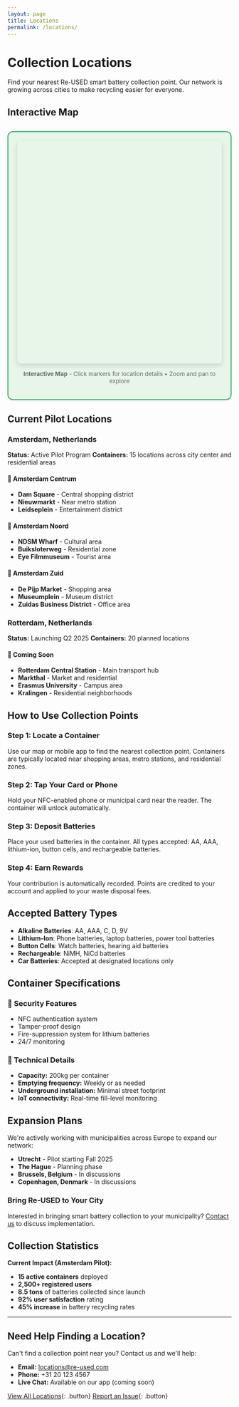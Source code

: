 ```yaml
---
layout: page
title: Locations
permalink: /locations/
---
```


# Collection Locations

Find your nearest Re-USED smart battery collection point. Our network is growing across cities to make recycling easier for everyone.

## Interactive Map

<link rel="stylesheet" href="https://unpkg.com/leaflet@1.9.4/dist/leaflet.css" />
<script src="https://unpkg.com/leaflet@1.9.4/dist/leaflet.js"></script>

<div style="background: #e8f5e9; border: 2px solid #27ae60; border-radius: 12px; padding: 20px; margin: 30px 0;">
  <div id="map" style="height: 500px; border-radius: 8px; box-shadow: 0 4px 12px rgba(0,0,0,0.15);"></div>
  <p style="margin-top: 15px; font-size: 13px; color: #666; text-align: center;">
    <strong>Interactive Map</strong> - Click markers for location details • Zoom and pan to explore
  </p>
</div>

<script>
  // Initialize map centered on Amsterdam
  var map = L.map('map').setView([52.3676, 4.9041], 13);

  // Add OpenStreetMap tiles
  L.tileLayer('https://{s}.tile.openstreetmap.org/{z}/{x}/{y}.png', {
    attribution: '© OpenStreetMap contributors',
    maxZoom: 19
  }).addTo(map);

  // Custom green marker icon
  var greenIcon = L.icon({
    iconUrl: 'https://raw.githubusercontent.com/pointhi/leaflet-color-markers/master/img/marker-icon-2x-green.png',
    shadowUrl: 'https://cdnjs.cloudflare.com/ajax/libs/leaflet/1.9.4/images/marker-shadow.png',
    iconSize: [25, 41],
    iconAnchor: [12, 41],
    popupAnchor: [1, -34],
    shadowSize: [41, 41]
  });

  // Collection point locations (Amsterdam)
  var locations = [
    {name: "Dam Square", coords: [52.3730, 4.8930], area: "Central shopping district", hours: "24/7"},
    {name: "Nieuwmarkt", coords: [52.3720, 4.9010], area: "Near metro station", hours: "24/7"},
    {name: "Leidseplein", coords: [52.3640, 4.8830], area: "Entertainment district", hours: "24/7"},
    {name: "NDSM Wharf", coords: [52.4000, 4.8950], area: "Cultural area", hours: "24/7"},
    {name: "Buiksloterweg", coords: [52.3950, 4.9100], area: "Residential zone", hours: "24/7"},
    {name: "Eye Filmmuseum", coords: [52.3842, 4.9010], area: "Tourist area", hours: "24/7"},
    {name: "De Pijp Market", coords: [52.3550, 4.8940], area: "Shopping area", hours: "24/7"},
    {name: "Museumplein", coords: [52.3580, 4.8810], area: "Museum district", hours: "24/7"},
    {name: "Zuidas", coords: [52.3380, 4.8720], area: "Business district", hours: "24/7"},
    {name: "Central Station", coords: [52.3791, 4.9003], area: "Main transport hub", hours: "24/7"},
    {name: "Vondelpark", coords: [52.3579, 4.8686], area: "Park entrance", hours: "24/7"},
    {name: "Jordaan", coords: [52.3760, 4.8820], area: "Historic neighborhood", hours: "24/7"},
    {name: "Oost", coords: [52.3610, 4.9350], area: "Residential area", hours: "24/7"},
    {name: "Westerpark", coords: [52.3890, 4.8760], area: "Park area", hours: "24/7"},
    {name: "Olympic Stadium", coords: [52.3440, 4.8500], area: "Sports complex", hours: "24/7"}
  ];

  // Add markers to map
  locations.forEach(function(location) {
    var marker = L.marker(location.coords, {icon: greenIcon}).addTo(map);
    marker.bindPopup(
      "<strong>🗑️ " + location.name + "</strong><br>" +
      "📍 " + location.area + "<br>" +
      "⏰ Open " + location.hours + "<br>" +
      "<a href='#' style='color: #27ae60; font-weight: bold;'>Get Directions</a>"
    );
  });
</script>

## Current Pilot Locations

### Amsterdam, Netherlands
**Status:** Active Pilot Program
**Containers:** 15 locations across city center and residential areas

<div class="feature-box">
<h4>📍 Amsterdam Centrum</h4>
<ul>
  <li><strong>Dam Square</strong> - Central shopping district</li>
  <li><strong>Nieuwmarkt</strong> - Near metro station</li>
  <li><strong>Leidseplein</strong> - Entertainment district</li>
</ul>
</div>

<div class="feature-box">
<h4>📍 Amsterdam Noord</h4>
<ul>
  <li><strong>NDSM Wharf</strong> - Cultural area</li>
  <li><strong>Buiksloterweg</strong> - Residential zone</li>
  <li><strong>Eye Filmmuseum</strong> - Tourist area</li>
</ul>
</div>

<div class="feature-box">
<h4>📍 Amsterdam Zuid</h4>
<ul>
  <li><strong>De Pijp Market</strong> - Shopping area</li>
  <li><strong>Museumplein</strong> - Museum district</li>
  <li><strong>Zuidas Business District</strong> - Office area</li>
</ul>
</div>

### Rotterdam, Netherlands
**Status:** Launching Q2 2025
**Containers:** 20 planned locations

<div class="feature-box">
<h4>📍 Coming Soon</h4>
<ul>
  <li><strong>Rotterdam Central Station</strong> - Main transport hub</li>
  <li><strong>Markthal</strong> - Market and residential</li>
  <li><strong>Erasmus University</strong> - Campus area</li>
  <li><strong>Kralingen</strong> - Residential neighborhoods</li>
</ul>
</div>

## How to Use Collection Points

<div class="feature-box">
<h3>Step 1: Locate a Container</h3>
<p>Use our map or mobile app to find the nearest collection point. Containers are typically located near shopping areas, metro stations, and residential zones.</p>
</div>

<div class="feature-box">
<h3>Step 2: Tap Your Card or Phone</h3>
<p>Hold your NFC-enabled phone or municipal card near the reader. The container will unlock automatically.</p>
</div>

<div class="feature-box">
<h3>Step 3: Deposit Batteries</h3>
<p>Place your used batteries in the container. All types accepted: AA, AAA, lithium-ion, button cells, and rechargeable batteries.</p>
</div>

<div class="feature-box">
<h3>Step 4: Earn Rewards</h3>
<p>Your contribution is automatically recorded. Points are credited to your account and applied to your waste disposal fees.</p>
</div>

## Accepted Battery Types

- **Alkaline Batteries**: AA, AAA, C, D, 9V
- **Lithium-Ion**: Phone batteries, laptop batteries, power tool batteries
- **Button Cells**: Watch batteries, hearing aid batteries
- **Rechargeable**: NiMH, NiCd batteries
- **Car Batteries**: Accepted at designated locations only

## Container Specifications

<div class="feature-box">
<h3>🔐 Security Features</h3>
<ul>
  <li>NFC authentication system</li>
  <li>Tamper-proof design</li>
  <li>Fire-suppression system for lithium batteries</li>
  <li>24/7 monitoring</li>
</ul>
</div>

<div class="feature-box">
<h3>📏 Technical Details</h3>
<ul>
  <li><strong>Capacity:</strong> 200kg per container</li>
  <li><strong>Emptying frequency:</strong> Weekly or as needed</li>
  <li><strong>Underground installation:</strong> Minimal street footprint</li>
  <li><strong>IoT connectivity:</strong> Real-time fill-level monitoring</li>
</ul>
</div>

## Expansion Plans

We're actively working with municipalities across Europe to expand our network:

- **Utrecht** - Pilot starting Fall 2025
- **The Hague** - Planning phase
- **Brussels, Belgium** - In discussions
- **Copenhagen, Denmark** - In discussions

### Bring Re-USED to Your City

Interested in bringing smart battery collection to your municipality? [Contact us](/Re-USED/contact/) to discuss implementation.

## Collection Statistics

**Current Impact (Amsterdam Pilot):**
- **15 active containers** deployed
- **2,500+ registered users**
- **8.5 tons** of batteries collected since launch
- **92% user satisfaction** rating
- **45% increase** in battery recycling rates

---

## Need Help Finding a Location?

Can't find a collection point near you? Contact us and we'll help:
- **Email:** locations@re-used.com
- **Phone:** +31 20 123 4567
- **Live Chat:** Available on our app (coming soon)

[View All Locations](#){: .button} [Report an Issue](#){: .button}
